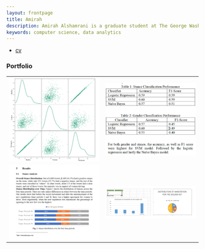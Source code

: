 ```yaml
---
layout: frontpage
title: Amirah
description: Amirah Alshamrani is a graduate student at The George Washington University. I study Computer Science with focus on Database and Information retreival Systems.
keywords: computer science, data analytics
---
```


<div class="navbar">
  <div class="navbar-inner">
      <ul class="nav">
          <li><a href="https://github.com/Amirahshamrani/Amirahshamrani.github.io/blob/master/assets/CV_Amirah%20.pdf">cv</a></li>
      </ul>
  </div>
</div>

### <a name="Portfolio"></a>Portfolio

<table class="wide">
<tr>
  <td class="left">
    <a href="https://github.com/Amirahshamrani/Amirahshamrani.github.io/blob/master/Assignments/Data_Analytics_HW2.ipynb">
        <img src="assets/publpics/Breast_Cancer_Analysis.png" title="Breast_Cancer_Analysis"/>
    </a>
  </td>
  <td class="right">
    <a href="https://github.com/Amirahshamrani/Amirahshamrani.github.io/blob/master/assets/test_arabic_project.ipynb">
        <img src="assets/publpics/Arabic_Sentiment_Analysis.png" title="Arabic Sentiment Analysis"/>
    </a>
  </td>
</tr>
<tr>
  <td class="left">
    <a href="http://sbp-brims.org/2018/proceedings/papers/latebreaking_papers/LB_16.pdf">
        <img src="assets/publpics/Controversial_Topic_Analysis.png" title="Controversial_Topic_Analysis"/>
    </a>
  </td>
  <td class="right">
    <a href="https://github.com/Amirahshamrani/Amirahshamrani.github.io/blob/master/assets/Amazon%20Mturk.pdf">
        <img src="assets/publpics/amazon_mturk_analysis.png"  title="Amazon Mturk Analysis"/>
    </a>
  </td>
</tr>
</table>
